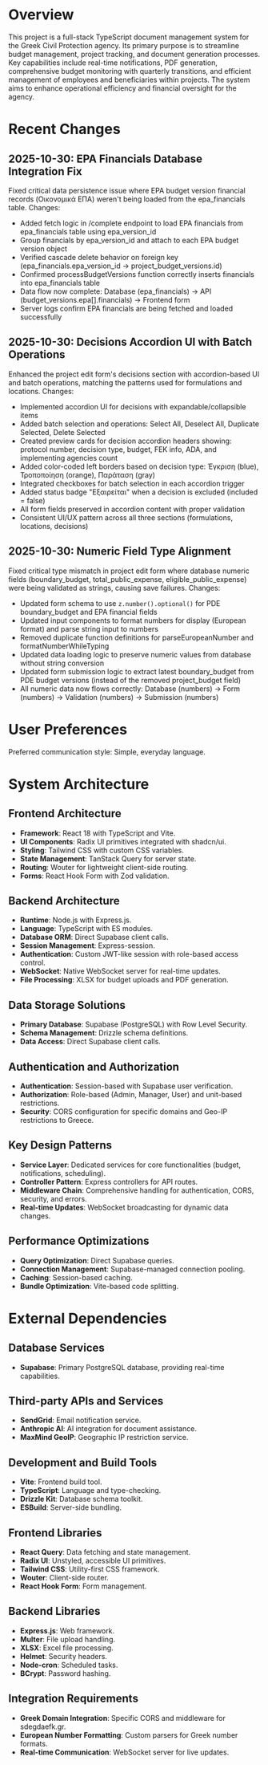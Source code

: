 # Overview

This project is a full-stack TypeScript document management system for the Greek Civil Protection agency. Its primary purpose is to streamline budget management, project tracking, and document generation processes. Key capabilities include real-time notifications, PDF generation, comprehensive budget monitoring with quarterly transitions, and efficient management of employees and beneficiaries within projects. The system aims to enhance operational efficiency and financial oversight for the agency.

# Recent Changes

## 2025-10-30: EPA Financials Database Integration Fix
Fixed critical data persistence issue where EPA budget version financial records (Οικονομικά ΕΠΑ) weren't being loaded from the epa_financials table. Changes:
- Added fetch logic in /complete endpoint to load EPA financials from epa_financials table using epa_version_id
- Group financials by epa_version_id and attach to each EPA budget version object
- Verified cascade delete behavior on foreign key (epa_financials.epa_version_id → project_budget_versions.id)
- Confirmed processBudgetVersions function correctly inserts financials into epa_financials table
- Data flow now complete: Database (epa_financials) → API (budget_versions.epa[].financials) → Frontend form
- Server logs confirm EPA financials are being fetched and loaded successfully

## 2025-10-30: Decisions Accordion UI with Batch Operations
Enhanced the project edit form's decisions section with accordion-based UI and batch operations, matching the patterns used for formulations and locations. Changes:
- Implemented accordion UI for decisions with expandable/collapsible items
- Added batch selection and operations: Select All, Deselect All, Duplicate Selected, Delete Selected
- Created preview cards for decision accordion headers showing: protocol number, decision type, budget, FEK info, ADA, and implementing agencies count
- Added color-coded left borders based on decision type: Έγκριση (blue), Τροποποίηση (orange), Παράταση (gray)
- Integrated checkboxes for batch selection in each accordion trigger
- Added status badge "Εξαιρείται" when a decision is excluded (included = false)
- All form fields preserved in accordion content with proper validation
- Consistent UI/UX pattern across all three sections (formulations, locations, decisions)

## 2025-10-30: Numeric Field Type Alignment
Fixed critical type mismatch in project edit form where database numeric fields (boundary_budget, total_public_expense, eligible_public_expense) were being validated as strings, causing save failures. Changes:
- Updated form schema to use `z.number().optional()` for PDE boundary_budget and EPA financial fields
- Updated input components to format numbers for display (European format) and parse string input to numbers
- Removed duplicate function definitions for parseEuropeanNumber and formatNumberWhileTyping
- Updated data loading logic to preserve numeric values from database without string conversion
- Updated form submission logic to extract latest boundary_budget from PDE budget versions (instead of the removed project_budget field)
- All numeric data now flows correctly: Database (numbers) → Form (numbers) → Validation (numbers) → Submission (numbers)

# User Preferences

Preferred communication style: Simple, everyday language.

# System Architecture

## Frontend Architecture
- **Framework**: React 18 with TypeScript and Vite.
- **UI Components**: Radix UI primitives integrated with shadcn/ui.
- **Styling**: Tailwind CSS with custom CSS variables.
- **State Management**: TanStack Query for server state.
- **Routing**: Wouter for lightweight client-side routing.
- **Forms**: React Hook Form with Zod validation.

## Backend Architecture
- **Runtime**: Node.js with Express.js.
- **Language**: TypeScript with ES modules.
- **Database ORM**: Direct Supabase client calls.
- **Session Management**: Express-session.
- **Authentication**: Custom JWT-like session with role-based access control.
- **WebSocket**: Native WebSocket server for real-time updates.
- **File Processing**: XLSX for budget uploads and PDF generation.

## Data Storage Solutions
- **Primary Database**: Supabase (PostgreSQL) with Row Level Security.
- **Schema Management**: Drizzle schema definitions.
- **Data Access**: Direct Supabase client calls.

## Authentication and Authorization
- **Authentication**: Session-based with Supabase user verification.
- **Authorization**: Role-based (Admin, Manager, User) and unit-based restrictions.
- **Security**: CORS configuration for specific domains and Geo-IP restrictions to Greece.

## Key Design Patterns
- **Service Layer**: Dedicated services for core functionalities (budget, notifications, scheduling).
- **Controller Pattern**: Express controllers for API routes.
- **Middleware Chain**: Comprehensive handling for authentication, CORS, security, and errors.
- **Real-time Updates**: WebSocket broadcasting for dynamic data changes.

## Performance Optimizations
- **Query Optimization**: Direct Supabase queries.
- **Connection Management**: Supabase-managed connection pooling.
- **Caching**: Session-based caching.
- **Bundle Optimization**: Vite-based code splitting.

# External Dependencies

## Database Services
- **Supabase**: Primary PostgreSQL database, providing real-time capabilities.

## Third-party APIs and Services
- **SendGrid**: Email notification service.
- **Anthropic AI**: AI integration for document assistance.
- **MaxMind GeoIP**: Geographic IP restriction service.

## Development and Build Tools
- **Vite**: Frontend build tool.
- **TypeScript**: Language and type-checking.
- **Drizzle Kit**: Database schema toolkit.
- **ESBuild**: Server-side bundling.

## Frontend Libraries
- **React Query**: Data fetching and state management.
- **Radix UI**: Unstyled, accessible UI primitives.
- **Tailwind CSS**: Utility-first CSS framework.
- **Wouter**: Client-side router.
- **React Hook Form**: Form management.

## Backend Libraries
- **Express.js**: Web framework.
- **Multer**: File upload handling.
- **XLSX**: Excel file processing.
- **Helmet**: Security headers.
- **Node-cron**: Scheduled tasks.
- **BCrypt**: Password hashing.

## Integration Requirements
- **Greek Domain Integration**: Specific CORS and middleware for sdegdaefk.gr.
- **European Number Formatting**: Custom parsers for Greek number formats.
- **Real-time Communication**: WebSocket server for live updates.